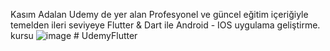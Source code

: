 Kasım Adalan Udemy de yer alan Profesyonel ve güncel eğitim içeriğiyle temelden ileri seviyeye Flutter &amp; Dart ile Android - IOS uygulama geliştirme. kursu 
![image](https://github.com/user-attachments/assets/d63f9613-4311-4143-bd15-da5a3b55fc44)
#   U d e m y F l u t t e r  
 